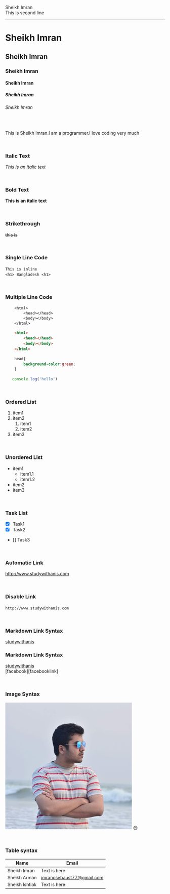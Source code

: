 <!-- markdown tutorial -->
Sheikh Imran  
This is second line

---

# Sheikh Imran
## Sheikh Imran
### Sheikh Imran
#### Sheikh Imran
##### Sheikh Imran
###### Sheikh Imran

<br/>

<p>This is Sheikh Imran.I am a programmer.I love coding very much</p>

<br/>

### Italic Text 
_This is an italic text_

<br/>

### Bold Text 
__This is an italic text__

<br/>

### Strikethrough
~~this is~~

<br/>

### Single Line Code
`This is inline`  
`<h1> Bangladesh <h1>`

<br/>

### Multiple Line Code
```
    <html>
        <head></head>
        <body></body>
    </html>

```

```html
    <html>
        <head></head>
        <body></body>
    </html>

```

```css
    head{
        background-color:green;
    }

```

```javascript
   console.log('hello')

```
<br/>

### Ordered List
1. item1  
2. item2  
   1. item1  
   2. item2
3. item3

<br/>

### Unordered List
- item1
  - item1.1  
  - item1.2
- item2
- item3

<br/>

### Task List
- [x] Task1
- [x] Task2
- [] Task3

<br/>

### Automatic Link
http://www.studywithanis.com


<br/>

### Disable Link
`http://www.studywithanis.com`


<br/>

### Markdown Link Syntax
[studywithanis](http://www.studywithanis.com)

### Markdown Link Syntax
[studywithanis][websitelink]  
[facebook][facebooklink]

<br/>

### Image Syntax
<!-- ![profile](./images/Imran.jpg) -->
<img src="./images/Imran.jpg" width="400"
title="profile image"/>
😊

<br/>

### Table syntax
| Name | Email |
| -------- | -------- |
| Sheikh Imran | Text is here |
| Sheikh Arman | imrancsebaust77@gmail.com |
| Sheikh Ishtiak | Text is here |
<!-- all link is here -->
[websitelink]: http://www.studywithanis.com
